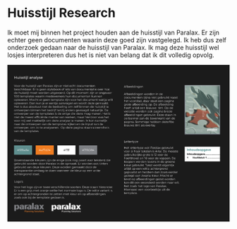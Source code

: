 # Huisstijl Research

Ik moet mij binnen het project houden aan de huisstijl van Paralax. Er zijn echter geen documenten waarin deze goed zijn vastgelegd. Ik heb dus zelf onderzoek gedaan naar de huisstijl van Paralax. Ik mag deze huisstijl wel losjes interpreteren dus het is niet van belang dat ik dit volledig opvolg.

![](../.gitbook/assets/huisstijl_analyse.png)

